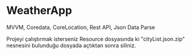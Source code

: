 # WeatherApp
MVVM, Coredata, CoreLocation, Rest API, Json Data Parse

Projeyi çalıştırmak isterseniz Resource dosyasında ki "cityList.json.zip" nesnesini bulunduğu dosyada açtıktan sonra siliniz.
